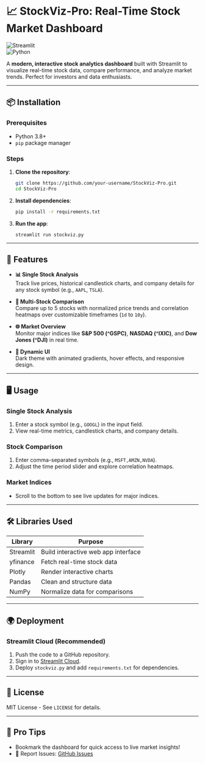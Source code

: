 # 📈 StockViz-Pro: Real-Time Stock Market Dashboard

![Streamlit](https://img.shields.io/badge/Streamlit-FF4B4B?style=for-the-badge&logo=Streamlit&logoColor=white)  
![Python](https://img.shields.io/badge/Python-3.8%2B-blue?style=for-the-badge&logo=python)

A **modern, interactive stock analytics dashboard** built with Streamlit to visualize real-time stock data, compare performance, and analyze market trends. Perfect for investors and data enthusiasts.

---

## 📦 Installation

### Prerequisites
- Python 3.8+
- `pip` package manager

### Steps
1. **Clone the repository**:
   ```bash
   git clone https://github.com/your-username/StockViz-Pro.git
   cd StockViz-Pro
   ```
2. **Install dependencies**:
   ```bash
   pip install -r requirements.txt
   ```
3. **Run the app**:
   ```bash
   streamlit run stockviz.py
   ```

---

## 🚀 Features

- **📊 Single Stock Analysis**  
  Track live prices, historical candlestick charts, and company details for any stock symbol (e.g., `AAPL`, `TSLA`).

- **🔗 Multi-Stock Comparison**  
  Compare up to 5 stocks with normalized price trends and correlation heatmaps over customizable timeframes (`1d` to `10y`).

- **🌐 Market Overview**  
  Monitor major indices like **S&P 500 (^GSPC)**, **NASDAQ (^IXIC)**, and **Dow Jones (^DJI)** in real time.

- **🎨 Dynamic UI**  
  Dark theme with animated gradients, hover effects, and responsive design.

---

## 🖥️ Usage

### Single Stock Analysis
1. Enter a stock symbol (e.g., `GOOGL`) in the input field.
2. View real-time metrics, candlestick charts, and company details.

### Stock Comparison
1. Enter comma-separated symbols (e.g., `MSFT,AMZN,NVDA`).
2. Adjust the time period slider and explore correlation heatmaps.

### Market Indices
- Scroll to the bottom to see live updates for major indices.

---

## 🛠️ Libraries Used

| Library    | Purpose                                      |
|------------|----------------------------------------------|
| Streamlit  | Build interactive web app interface        |
| yfinance   | Fetch real-time stock data                 |
| Plotly     | Render interactive charts                  |
| Pandas     | Clean and structure data                   |
| NumPy      | Normalize data for comparisons             |

---

## 🌍 Deployment

### Streamlit Cloud (Recommended)
1. Push the code to a GitHub repository.
2. Sign in to [Streamlit Cloud](https://share.streamlit.io/).
3. Deploy `stockviz.py` and add `requirements.txt` for dependencies.

---

## 📜 License
MIT License - See `LICENSE` for details.

---

## 🌟 Pro Tips
- Bookmark the dashboard for quick access to live market insights!
- 🐞 Report Issues: [GitHub Issues](https://github.com/your-username/StockViz-Pro/issues)

